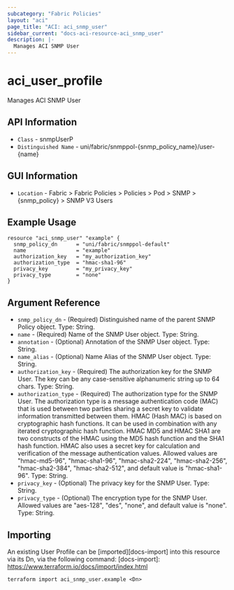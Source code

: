 ```yaml
---
subcategory: "Fabric Policies"
layout: "aci"
page_title: "ACI: aci_snmp_user"
sidebar_current: "docs-aci-resource-aci_snmp_user"
description: |-
  Manages ACI SNMP User
---
```


# aci_user_profile #

Manages ACI SNMP User

## API Information ##

* `Class` - snmpUserP
* `Distinguished Name` - uni/fabric/snmppol-{snmp_policy_name}/user-{name}

## GUI Information ##

* `Location` - Fabric > Fabric Policies > Policies > Pod > SNMP > {snmp_policy} > SNMP V3 Users


## Example Usage ##

```hcl
resource "aci_snmp_user" "example" {
  snmp_policy_dn      = "uni/fabric/snmppol-default"
  name                = "example"
  authorization_key   = "my_authorization_key"
  authorization_type  = "hmac-sha1-96"
  privacy_key         = "my_privacy_key"
  privacy_type        = "none"
}
```

## Argument Reference ##

* `snmp_policy_dn` - (Required) Distinguished name of the parent SNMP Policy object. Type: String.
* `name` - (Required) Name of the SNMP User object. Type: String.
* `annotation` - (Optional) Annotation of the SNMP User object. Type: String.
* `name_alias` - (Optional) Name Alias of the SNMP User object. Type: String.
* `authorization_key` - (Required) The authorization key for the SNMP User. The key can be any case-sensitive alphanumeric string up to 64 chars. Type: String.
* `authorization_type` - (Required) The authorization type for the SNMP User. The authorization type is a message authentication code (MAC) that is used between two parties sharing a secret key to validate information transmitted between them. HMAC (Hash MAC) is based on cryptographic hash functions. It can be used in combination with any iterated cryptographic hash function. HMAC MD5 and HMAC SHA1 are two constructs of the HMAC using the MD5 hash function and the SHA1 hash function. HMAC also uses a secret key for calculation and verification of the message authentication values. Allowed values are "hmac-md5-96", "hmac-sha1-96", "hmac-sha2-224", "hmac-sha2-256", "hmac-sha2-384", "hmac-sha2-512", and default value is "hmac-sha1-96". Type: String.
* `privacy_key` - (Optional) The privacy key for the SNMP User. Type: String.
* `privacy_type` - (Optional) The encryption type for the SNMP User. Allowed values are "aes-128", "des", "none", and default value is "none". Type: String.


## Importing ##

An existing User Profile can be [imported][docs-import] into this resource via its Dn, via the following command:
[docs-import]: https://www.terraform.io/docs/import/index.html


```
terraform import aci_snmp_user.example <Dn>
```